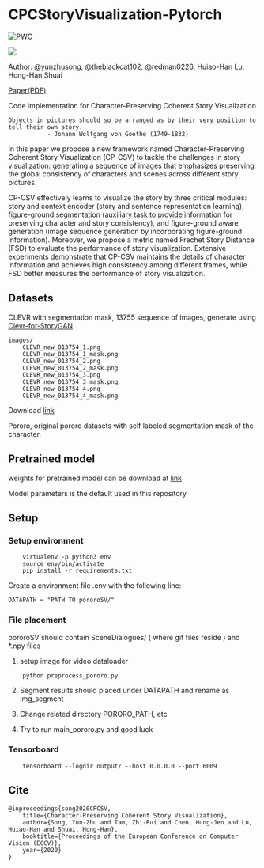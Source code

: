 # CPCStoryVisualization-Pytorch
[![PWC](https://img.shields.io/endpoint.svg?url=https://paperswithcode.com/badge/character-preserving-coherent-story/story-visualization-on-pororo)](https://paperswithcode.com/sota/story-visualization-on-pororo?p=character-preserving-coherent-story)

![](https://raw.githubusercontent.com/basiclab/CPCStoryVisualization-Pytorch/master/images/introduction4.jpg)

Author: [@yunzhusong](http://github.com/yunzhusong), [@theblackcat102](http://github.com/theblackcat102), [@redman0226](http://github.com/redman0226), Huiao-Han Lu, Hong-Han Shuai

[Paper(PDF)](https://www.ecva.net/papers/eccv_2020/papers_ECCV/papers/123620018.pdf)

Code implementation for Character-Preserving Coherent Story Visualization


```
Objects in pictures should so be arranged as by their very position to tell their own story.
           - Johann Wolfgang von Goethe (1749-1832)
```

In this paper we propose a new framework named Character-Preserving Coherent Story Visualization (CP-CSV) to tackle the challenges in story visualization: generating a sequence of images that emphasizes preserving the global consistency of characters and scenes across different story pictures.


CP-CSV effectively learns to visualize the story by three critical modules: story and context encoder (story and sentence representation learning), figure-ground segmentation (auxiliary task to provide information for preserving character and story consistency), and figure-ground aware generation (image sequence generation by incorporating figure-ground information). Moreover, we propose a metric named Frechet Story Distance (FSD) to evaluate the performance of story visualization. Extensive experiments demonstrate that CP-CSV maintains the details of character information and achieves high consistency among different frames, while FSD better measures the performance of story visualization.

## Datasets

CLEVR with segmentation mask, 13755 sequence of images, generate using [Clevr-for-StoryGAN](https://github.com/theblackcat102/Clevr-for-StoryGAN)

```
images/
    CLEVR_new_013754_1.png
    CLEVR_new_013754_1_mask.png
    CLEVR_new_013754_2.png
    CLEVR_new_013754_2_mask.png
    CLEVR_new_013754_3.png
    CLEVR_new_013754_3_mask.png
    CLEVR_new_013754_4.png
    CLEVR_new_013754_4_mask.png
```

Download [link](https://drive.google.com/drive/folders/1zRT5TCpHTzY32v0YTi9n9-L4c0md0CAK?usp=sharing)

Pororo, original pororo datasets with self labeled segmentation mask of the character.

## Pretrained model

weights for pretrained model can be download at [link](https://drive.google.com/drive/folders/1Oy-Npt19hYvrGAB_u5c_XYnuBsoBu34b?usp=sharing)

Model parameters is the default used in this repository

## Setup

### Setup environment

```
    virtualenv -p python3 env
    source env/bin/activate
    pip install -r requirements.txt
```


Create a environment file .env with the following line:

```
DATAPATH = "PATH TO pororoSV/"
```

### File placement 

pororoSV should contain SceneDialogues/  ( where gif files reside ) and *.npy files

1. setup image for video dataloader

```
    python preprocess_pororo.py
```

2. Segment results should placed under DATAPATH and rename as img_segment 



3. Change related directory PORORO_PATH, etc


4. Try to run main_pororo.py and good luck

### Tensorboard

```
    tensorboard --logdir output/ --host 0.0.0.0 --port 6009
```



## Cite

```
@inproceedings{song2020CPCSV, 
    title={Character-Preserving Coherent Story Visualization},  
    author={Song, Yun-Zhu and Tam, Zhi-Rui and Chen, Hung-Jen and Lu, Huiao-Han and Shuai, Hong-Han},  
    booktitle={Proceedings of the European Conference on Computer Vision (ECCV)},  
    year={2020} 
}
```
